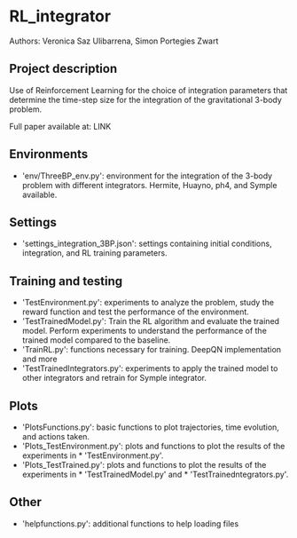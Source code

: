 # RL_integrator
Authors: Veronica Saz Ulibarrena, Simon Portegies Zwart

## Project description
Use of Reinforcement Learning for the choice of integration parameters that determine the time-step size for the integration of 
the gravitational 3-body problem.

Full paper available at: LINK

## Environments
* 'env/ThreeBP_env.py': environment for the integration of the 3-body problem with different integrators. Hermite, Huayno, ph4, and Symple available. 

## Settings
* 'settings_integration_3BP.json': settings containing initial conditions, integration, and RL training parameters.

## Training and testing 
* 'TestEnvironment.py': experiments to analyze the problem, study the reward function and test the performance of the environment. 
* 'TestTrainedModel.py': Train the RL algorithm and evaluate the trained model. Perform experiments to understand the performance of the trained model compared to the baseline. 
* 'TrainRL.py': functions necessary for training. DeepQN implementation and more
* 'TestTrainedIntegrators.py': experiments to apply the trained model to other integrators and retrain for Symple integrator. 

## Plots
* 'PlotsFunctions.py': basic functions to plot trajectories, time evolution, and actions taken.
* 'Plots_TestEnvironment.py': plots and functions to plot the results of the experiments in * 'TestEnvironment.py'.
* 'Plots_TestTrained.py': plots and functions to plot the results of the experiments in * 'TestTrainedModel.py' and * 'TestTrainedntegrators.py'.



## Other
* 'helpfunctions.py': additional functions to help loading files
